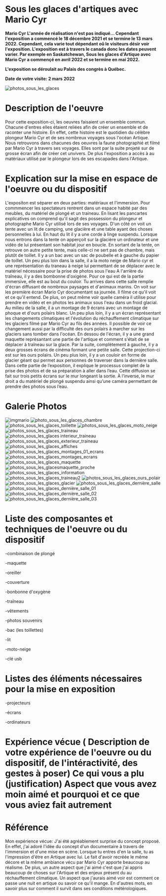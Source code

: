 

# Sous les glaces d'artiques avec Mario Cyr
**Mario Cyr**
**L'année de réalisation n'est pas indiqué... Cependant l'exposition a commencé le 18 décembre 2021 et se termine le 13 mars 2022. Cependant, cela varie tout dépendant oû le visiteurs désir voir l'exposition. L'exposition est à travers le canada donc les dates peuvent varier. Par exemple en Saskatchewan, Sous les glaces d'Artique avec Mario Cyr a commençé en avril 2022 et se termine en mai 2022.**

**L'exposition se déroulait au Palais des congrès à Québec.**

**Date de votre visite: 2 mars 2022**


![photos_sous_les_glaces](https://user-images.githubusercontent.com/89647723/165867523-507b8874-4dc4-4374-ac4f-72b5a03e7e6b.jpg)

# Description de l'oeuvre 

Pour cette exposition-ci, les oeuvres faisaient un ensemble commun. Chacune d'entres elles étaient reliées afin de créer un ensemble et de raconter une histoire. En effet, cette histoire est le quotidien du célèbre plongeur Mario Cyr et de ses nombreux voyages sous l'océan Artique. Nous retrouvons dans chacunes des oeuvres la faune photographié et filmé par Mario Cyr à travers ses voyages. Elles sont par la suite projeté sur de grosse écran afin de créer cet unvivers. De plus l'exposition a accès à au matériaux utilisé par le plongeur lors de ses escapades dans l'Artique.

# Explication sur la mise en espace de l'oeuvre ou du dispositif
L'expositon est séparer en deux parties: matériaux et l'immersion. Pour commmencer les spectateurs rentrent dans un espace habité par des meubles, du matériel de plongé et un traineau. En lisant les pancartes explicatives on comprend qu'il sagit des possession du plongeur et photographe Mario Cyr utilisé lors de ses voyages. D'un côté on voit un tente avec un lit de camping, une glacière et une table ayant des choses personnelles à lui. En haut du lit il y a une corde à  linge suspendu. Lorsque nous entrons dans la tente on apperçoit sur la glacière un ordinateur et une vidéo de lui présentant son habitat jour en boucle. En sortant de la tente, on retrouve on autre petite tente, mais celle-ci ne sert pas de chambre, mais plutôt de toillet. Il y a un bac avec un sac de poubelle et à gauche du papier de toillet. Un peu plus loin dans la salle, il a la moto neige de Mario cyr et une représentation du traneau à neige lui permettant de se déplacer avec le matériel nécessaire pour la prise de photos sous l'eau A l'arrière du traîneau, il y a des bombonne d'oxigène. Pour ce qui est de la partie immersive, elle est au bout du couloir. Tu arrives dans cette salle remplie d'écran diffusant de nombreux paysages et d'animaux marins. On voit sur les première écran Mario Cyr documentant sa journée. Il filme ce qu'il voit et ce qu'il entend. De plus, on peut même voir quelle caméra il utilise pour prendre en vidéo et en photos les animaux sous l'eau dans un froid glacial. Au milieu de la salle, il a un montage de 9 écrans avec un montage de phoque et d'ours polairs blanc. Un peu plus loin, il y a un écran représentant les changements climatiques et l'évolution du réchauffement climatique sur les glaciers filmé par Mario Cyr au fils des années. Il possible de voir ce changement aussi par la difficulté des ours polairs à marcher sur les glaciers sans tomber dans l'océan. En dessou de l'écran, il y a une grand maquette représantant une partie de l'artique et comment s'était de se déplacer à traîneau  sur la glace. Par la suite, complètement à gauche, il y a deux grosses écrans de cinéma formant une petite salle. Cette projection-ci est sur les ours polairs. Un peu plus loin, il y a un couloir en forme de glacier géant qui permet aux personnes de traverser dans la dernière salle. Dans cette partie de l’exposition, il explique le processus complet de la prise des photos et de sa préparation à aller dans l’eau. Cette diffusion se fait sur trois petits écrans sur le mur longeant la sortie. À l’inverse, le mur droit a du matériel de plongé suspendu ainsi qu’une caméra permettant de prendre des photos sous l’eau.

# Galerie Photos


![imgmario](https://user-images.githubusercontent.com/89647723/165867915-9e990675-e71a-431b-bd49-3db228b09bba.png)
![photo_sous_les_glaces_chambre](https://user-images.githubusercontent.com/89647723/165868449-7e7f0458-7731-48db-a402-14cd6a26a3dc.jpg)![photos_sous_les_glaces_toillette](https://user-images.githubusercontent.com/89647723/165868695-edabbfc7-cc39-4072-b399-083729e2e6a1.jpg)
![photos_sous_les_glaces_moto_neige](https://user-images.githubusercontent.com/89647723/165868766-b73a9c10-2aba-4dee-92b0-ffc1eca50cd4.jpg)
![photos_sous_les_glaces_traineau](https://user-images.githubusercontent.com/89647723/165868925-0c44576c-8bca-46c8-9f27-9b9b3bcd1bef.jpg)
![photos_sous_les_glaces interieur_traineau](https://user-images.githubusercontent.com/89647723/165869092-a4c0a8e9-70e8-466c-afaf-4b93ac727607.jpg)
![photos_sous_les_glaces_exterieur_traineau](https://user-images.githubusercontent.com/89647723/165869224-52b07be3-bfa2-46f0-bd52-99a6b8a56b01.jpg)
![photos_sous_les_glaces_affiches](https://user-images.githubusercontent.com/89647723/165869462-e9ddd45f-96b4-4cdb-949f-ef0a3c724a41.jpg)
![photos_sous_les_glaces_montages_01_ecrans](https://user-images.githubusercontent.com/89647723/165869726-083cf046-0cc8-40ec-979d-b8b31c413822.jpg)
![photos_sous_les_glaces_montages_ecrans](https://user-images.githubusercontent.com/89647723/165869809-bcafce9c-7008-4738-824d-e69414e4a559.jpg)
![photos_sous_les_glaces_maquette](https://user-images.githubusercontent.com/89647723/165869931-a9f5c703-9c94-43f0-bd5c-e206929ea808.jpg)
![photos_sous_les_glacesmaquette_proche](https://user-images.githubusercontent.com/89647723/165869933-cae030e7-f9f3-4517-94d5-d7c510d19e8a.jpg)
![photos_sous_les_glaces_information](https://user-images.githubusercontent.com/89647723/165870040-c5110721-9510-4999-be9c-486cacd1ec25.jpg)
![photos_sous_les_glaces_traineau2](https://user-images.githubusercontent.com/89647723/165870048-a72667fc-83a5-4f88-8e0d-92a6b2eac23c.jpg)
![photos_sous_les_glaces_ours_polair](https://user-images.githubusercontent.com/89647723/165870766-e2826bec-c27a-475c-a2ac-475bc940a3e9.jpg)
![photos_sous_les_glaces_glacier](https://user-images.githubusercontent.com/89647723/165870884-5cef643e-0b18-4503-b81b-031ee65d2c20.jpg)
![photos_sous_les_glaces_dernière_salle](https://user-images.githubusercontent.com/89647723/165870885-e222f875-c6c1-421b-8017-efa7b8fd0a42.jpg)
![photos_sous_les_glaces_dernière_salle_01](https://user-images.githubusercontent.com/89647723/165870964-4cdf6c97-c9a8-4deb-a8f0-e9e938459bee.jpg)
![photos_sous_les_glaces_dernière_salle_02](https://user-images.githubusercontent.com/89647723/165870965-c81b54d3-c3ba-4204-a992-36e6b49b11fa.jpg)
![photos_sous_les_glaces_dernière_salle_03](https://user-images.githubusercontent.com/89647723/165871038-810ac7b4-6b69-4e43-9280-147325dcec20.jpg)



# Liste des composantes et techniques de l'oeuvre ou du dispositif 

-combinaison de plongé

-maquette

-oreiller

-couverture

-bonbonne d'oxygène

-traîneau

-vêtements

-photos souvenirs

-bac (les toillettes)

-lit

-moto-neige

-clé usb

# Listes des éléments nécessaires pour la mise en exposition 

-projecteurs

-écrans

-ordinateurs

# Expérience vécue ( Description de votre expérience de l'oeuvre ou du dispositif, de l'intéractivité, des gestes à poser) Ce qui vous a plu (justification) Aspect que vous avez moin aimé et pourquoi et ce que vous aviez fait autrement
# Référence


Mon expérience vécue: J'ai été agréablement surprise du concept proposé. En effet, j'ai adoré l'idée du concept d'un documentaire à travers de l'immersion et d'une mise en scène. Lorsque tu entres d'en la salle, tu as l'impression d'être en Artique avec lui. Le fait d'avoir recréée le même décore et la même ambiance vécu par Mario Cyr apporte beaucoup au réalisme. De plus, un autre aspect que j'ai aimé c'est que j'ai appris beaucoup de choses sur l'Artique et des enjeux présent du au réchauffement climatique. Un aspect que j'aurais aimé voir est comment ce passe une nuit en artique ou savoir ce qu'il mange. En d'autres mots, en savoir plus sur comment il survit dans ses conditions métérologiques. 
